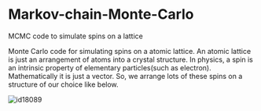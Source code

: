 # Markov-chain-Monte-Carlo
MCMC code to simulate spins on a lattice


Monte Carlo code for simulating spins on a atomic lattice. An atomic lattice is just an arrangement of atoms into a crystal 
structure. In physics, a spin is an intrinsic property of elementary particles(such as electron). Mathematically it is just 
a vector. So, we arrange lots of these spins on a structure of our choice like below.

![id18089](https://user-images.githubusercontent.com/56345075/200860318-6918c70c-7ac4-4003-8823-d0b15775b998.jpg)


